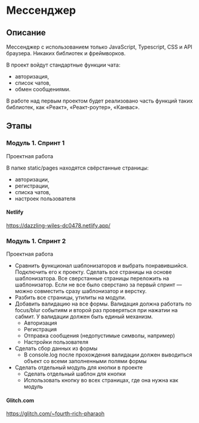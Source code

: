 # Мессенджер

## Описание

Мессенджер с использованием только JavaScript, Typescript, CSS и API браузера. Никаких библиотек и фреймворков.

В проект войдут стандартные функции чата:
 - авторизация,
 - список чатов,
 - обмен сообщениями.

В работе над первым проектом будет реализовано часть функций таких библиотек, как «Реакт», «Реакт-роутер», «Канвас».

## Этапы

### Модуль 1. Спринт 1

Проектная работа

В папке static/pages находятся свёрстанные страницы:
 - авторизации,
 - регистрации,
 - списка чатов,
 - настроек пользователя

#### Netlify

https://dazzling-wiles-dc0478.netlify.app/


### Модуль 1. Спринт 2

Проектная работа

 - Сравнить функционал шаблонизаторов и выбрать понравившийся. Подключить его к проекту. Сделать все страницы на основе шаблонизатора. Все сверстанные страницы переложить на шаблонизатор. Если не все было сверстано за первый спринт — можно совместить сразу шаблонизатор и верстку.
 - Разбить все страницы, утилиты на модули.
 - Добавить валидацию на все формы. Валидация должна работать по focus/blur событиям и второй раз проверяться при нажатии на сабмит. У валидации должен быть единый механизм.
     - Авторизация
     - Регистрация
     - Отправка сообщения (недопустимые символы, например)
     - Настройки пользователя
 - Сделать сбор данных из формы
     - В console.log после прохождения валидации должен выводиться объект со всеми заполненными полями формы
 - Сделать отдельный модуль для кнопки в проекте
     - Сделать отдельный шаблон для кнопки
     - Использовать кнопку во всех страницах, где она нужна как модуль

#### Glitch.com

https://glitch.com/~fourth-rich-pharaoh
